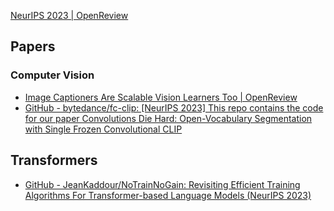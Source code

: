 [NeurIPS 2023 | OpenReview](https://openreview.net/group?id=NeurIPS.cc/2023)



## Papers

### Computer Vision
- [Image Captioners Are Scalable Vision Learners Too | OpenReview](https://openreview.net/forum?id=A7feCufBhL)
- [GitHub - bytedance/fc-clip: [NeurIPS 2023] This repo contains the code for our paper Convolutions Die Hard: Open-Vocabulary Segmentation with Single Frozen Convolutional CLIP](https://github.com/bytedance/fc-clip)


## Transformers

- [GitHub - JeanKaddour/NoTrainNoGain: Revisiting Efficient Training Algorithms For Transformer-based Language Models (NeurIPS 2023)](https://github.com/JeanKaddour/NoTrainNoGain)